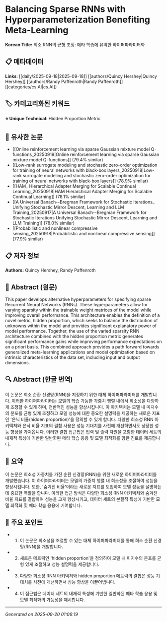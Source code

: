 # Balancing Sparse RNNs with Hyperparameterization Benefiting Meta-Learning

**Korean Title:** 희소 RNN의 균형 조정: 메타 학습에 유익한 하이퍼파라미터화

## 📋 메타데이터

**Links**: [[daily/2025-09-18|2025-09-18]] [[authors/Quincy Hershey|Quincy Hershey]] [[authors/Randy Paffenroth|Randy Paffenroth]] [[categories/cs.AI|cs.AI]]

## 🏷️ 카테고리화된 키워드
**⭐ Unique Technical**: Hidden Proportion Metric

## 🔗 유사한 논문
- [[Online reinforcement learning via sparse Gaussian mixture model Q-functions_20250919|Online reinforcement learning via sparse Gaussian mixture model Q-functions]] (79.4% similar)
- [[Low-rank surrogate modeling and stochastic zero-order optimization for training of neural networks with black-box layers_20250918|Low-rank surrogate modeling and stochastic zero-order optimization for training of neural networks with black-box layers]] (78.9% similar)
- [[HAM_ Hierarchical Adapter Merging for Scalable Continual Learning_20250918|HAM Hierarchical Adapter Merging for Scalable Continual Learning]] (78.1% similar)
- [[A Universal Banach--Bregman Framework for Stochastic Iterations_ Unifying Stochastic Mirror Descent, Learning and LLM Training_20250917|A Universal Banach--Bregman Framework for Stochastic Iterations Unifying Stochastic Mirror Descent, Learning and LLM Training]] (78.0% similar)
- [[Probabilistic and nonlinear compressive sensing_20250918|Probabilistic and nonlinear compressive sensing]] (77.9% similar)

## 📋 저자 정보

**Authors:** Quincy Hershey, Randy Paffenroth

## 📄 Abstract (원문)

This paper develops alternative hyperparameters for specifying sparse
Recurrent Neural Networks (RNNs). These hyperparameters allow for varying
sparsity within the trainable weight matrices of the model while improving
overall performance. This architecture enables the definition of a novel
metric, hidden proportion, which seeks to balance the distribution of unknowns
within the model and provides significant explanatory power of model
performance. Together, the use of the varied sparsity RNN architecture combined
with the hidden proportion metric generates significant performance gains while
improving performance expectations on an a priori basis. This combined approach
provides a path forward towards generalized meta-learning applications and
model optimization based on intrinsic characteristics of the data set,
including input and output dimensions.

## 🔍 Abstract (한글 번역)

이 논문은 희소 순환 신경망(RNN)을 지정하기 위한 대체 하이퍼파라미터를 개발합니다. 이러한 하이퍼파라미터는 모델의 학습 가능한 가중치 행렬 내에서 희소성을 다양하게 조정할 수 있게 하며, 전반적인 성능을 향상시킵니다. 이 아키텍처는 모델 내 미지수의 분포를 균형 있게 조정하고 모델 성능에 대한 중요한 설명력을 제공하는 새로운 지표인 '은닉 비율(hidden proportion)'을 정의할 수 있게 합니다. 다양한 희소성 RNN 아키텍처와 은닉 비율 지표의 결합 사용은 성능 기대치를 사전에 개선하면서도 상당한 성능 향상을 가져옵니다. 이러한 결합 접근법은 입력 및 출력 차원을 포함한 데이터 세트의 내재적 특성에 기반한 일반화된 메타 학습 응용 및 모델 최적화를 향한 진로를 제공합니다.

## 📝 요약

이 논문은 희소성 가중치를 가진 순환 신경망(RNN)을 위한 새로운 하이퍼파라미터를 개발했습니다. 이 하이퍼파라미터는 모델의 가중치 행렬 내 희소성을 조절하여 성능을 향상시킵니다. 또한, '숨겨진 비율'이라는 새로운 지표를 도입하여 모델 성능을 설명하는 데 중요한 역할을 합니다. 이러한 접근 방식은 다양한 희소성 RNN 아키텍처와 숨겨진 비율 지표를 결합하여 성능을 크게 향상시키고, 데이터 세트의 본질적 특성에 기반한 모델 최적화 및 메타 학습 응용에 기여합니다.

## 🎯 주요 포인트

- 1. 이 논문은 희소성을 조절할 수 있는 대체 하이퍼파라미터를 통해 희소 순환 신경망(RNN)을 개발합니다.

- 2. 새로운 메트릭인 'hidden proportion'을 정의하여 모델 내 미지수의 분포를 균형 있게 조절하고 성능 설명력을 제공합니다.

- 3. 다양한 희소성 RNN 아키텍처와 hidden proportion 메트릭의 결합은 성능 기대치를 사전에 개선하면서 성능 향상을 이끌어냅니다.

- 4. 이 접근법은 데이터 세트의 내재적 특성에 기반한 일반화된 메타 학습 응용 및 모델 최적화의 가능성을 제시합니다.

---

*Generated on 2025-09-20 01:06:19*